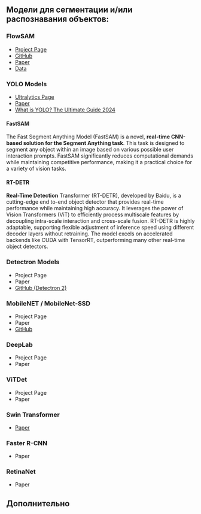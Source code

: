 ## Модели для сегментации и/или распознавания объектов:

### FlowSAM
- [Project Page](https://www.robots.ox.ac.uk/~vgg/research/flowsam/)
- [GitHub](https://github.com/Jyxarthur/flowsam)
- [Paper](https://arxiv.org/abs/2404.12389)
- [Data](https://drive.google.com/drive/folders/1tmDq_vG_BvY5po40Ux5OBds1avUM_CbR)

### YOLO Models
* [Ultralytics Page](https://docs.ultralytics.com/models/)
* [Paper](https://arxiv.org/abs/1506.02640)
* [What is YOLO? The Ultimate Guide 2024](https://blog.roboflow.com/guide-to-yolo-models/) 
#### FastSAM
The Fast Segment Anything Model (FastSAM) is a novel, **real-time CNN-based solution for the Segment Anything task**. This task is designed to segment any object within an image based on various possible user interaction prompts. FastSAM significantly reduces computational demands while maintaining competitive performance, making it a practical choice for a variety of vision tasks.
#### RT-DETR
**Real-Time Detection** Transformer (RT-DETR), developed by Baidu, is a cutting-edge end to-end object detector that provides real-time performance while maintaining high accuracy. It leverages the power of Vision Transformers (ViT) to efficiently process multiscale features by decoupling intra-scale interaction and cross-scale fusion. RT-DETR is highly adaptable, supporting flexible adjustment of inference speed using different decoder layers without retraining. The model excels on accelerated backends like CUDA with TensorRT, outperforming many other real-time object detectors.

### Detectron Models
* Project Page
* Paper
* [GitHub (Detectron 2)](https://github.com/facebookresearch/detectron2)

### MobileNET / MobileNet-SSD
* Project Page
* Paper
* [GitHub](https://github.com/chuanqi305/MobileNet-SSD)

### DeepLab
* Project Page
* Paper

### ViTDet
* Project Page
* Paper

### Swin Transformer
* [Paper](https://arxiv.org/pdf/2103.14030)

### Faster R-CNN
* Paper

### RetinaNet
* Paper

## Дополнительно



